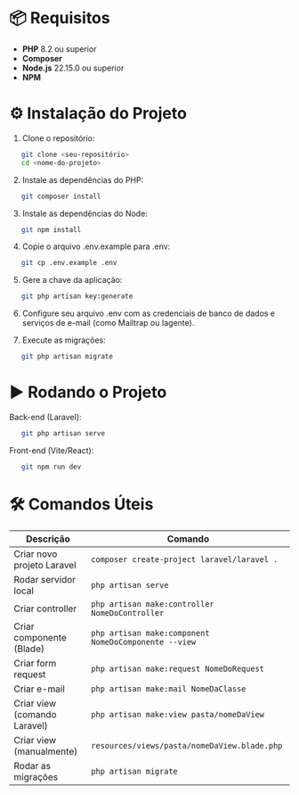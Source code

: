 # 📦 Requisitos

- **PHP** 8.2 ou superior  
- **Composer**  
- **Node.js** 22.15.0 ou superior  
- **NPM**

# ⚙️ Instalação do Projeto

1. Clone o repositório:
```bash
   git clone <seu-repositório>
   cd <nome-do-projeto>
```

2. Instale as dependências do PHP:
```bash
   git composer install
```

3. Instale as dependências do Node:
```bash
   git npm install
```

4. Copie o arquivo .env.example para .env:
```bash
   git cp .env.example .env
```

5. Gere a chave da aplicação:
```bash
   git php artisan key:generate
```

6. Configure seu arquivo .env com as credenciais de banco de dados e serviços de e-mail (como Mailtrap ou Iagente).

7. Execute as migrações:
```bash
   git php artisan migrate
```

# ▶️ Rodando o Projeto
Back-end (Laravel):
```bash
   git php artisan serve
```

Front-end (Vite/React):
```bash
   git npm run dev
```

# 🛠️ Comandos Úteis
| Descrição                                       | Comando                                              |
| ----------------------------------------------- | ---------------------------------------------------- |
| Criar novo projeto Laravel                      | `composer create-project laravel/laravel .`          |
| Rodar servidor local                            | `php artisan serve`                                  |
| Criar controller                                | `php artisan make:controller NomeDoController`       |
| Criar componente (Blade)                        | `php artisan make:component NomeDoComponente --view` |
| Criar form request                              | `php artisan make:request NomeDoRequest`             |
| Criar e-mail                                    | `php artisan make:mail NomeDaClasse`                 |
| Criar view (comando Laravel)                    | `php artisan make:view pasta/nomeDaView`             |
| Criar view (manualmente)                        | `resources/views/pasta/nomeDaView.blade.php`         |
| Rodar as migrações                              | `php artisan migrate`                                |
